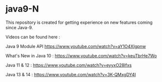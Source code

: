 # java9-N
This repository is created for getting experience on new features coming since Java-9.

Videos can be found here :

Java 9 Module API https://www.youtube.com/watch?v=aY1O4XIgpnw

What's New in Java 10 : https://www.youtube.com/watch?v=keuTbrHe7Wo

Java 11 & 12 : https://www.youtube.com/watch?v=eyyxO28Ifxs

Java 13 & 14 : https://www.youtube.com/watch?v=3K-QMxgDY4I

